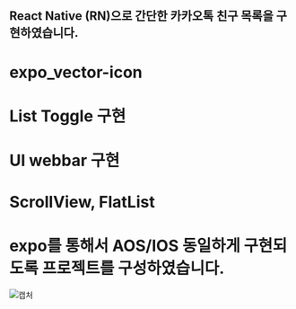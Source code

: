 ## React Native (RN)으로 간단한 카카오톡 친구 목록을 구현하였습니다.

# expo_vector-icon
# List Toggle 구현
# UI webbar 구현
# ScrollView, FlatList

# expo를 통해서 AOS/IOS 동일하게 구현되도록 프로젝트를 구성하였습니다.

![캡처](https://github.com/user-attachments/assets/d447f5d4-8df8-47d0-bfe2-a2322cc7c97c)
